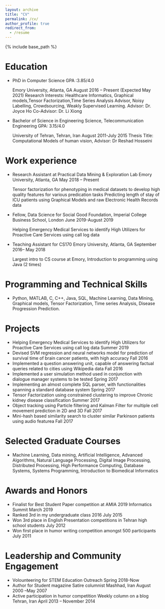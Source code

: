 ```yaml
---
layout: archive
title: "CV"
permalink: /cv/
author_profile: true
redirect_from:
  - /resume
---
```


{% include base_path %}

Education
======
* PhD in Computer Science  GPA :3.85/4.0

    Emory University, Atlanta, GA August 2016 – Present (Expected May 2021)
    Research Interests: Healthcare Informatics, Graphical models,Tensor Factorization,Time Series Analysis Advisor, Noisy Labelling, Crowdsourcing, Weakly Supervised Learning. Advisor: Dr. Joyce Ho Co-Advisor: Dr. Li Xiong

* Bachelor of Science in Engineering Science, Telecommunication Engineering GPA: 3.15/4.0

    University of Tehran, Tehran, Iran August 2011-July 2015
    Thesis Title: Computational Models of human vision, Advisor: Dr Reshad Hosseini

Work experience
======
* Research Assistant at Practical Data Mining & Exploration Lab Emory University, Atlanta, GA May 2018 – Present

    Tensor factorization for phenotyping in medical datasets to develop high quality features for various predication tasks
    Predicting length of stay of ICU patients using Graphical Models and raw Electronic Health Records data
* Fellow, Data Science for Social Good  Foundation, Imperial College Business School, London June 2019-August 2019

    Helping Emergency Medical Services to identify High Utilizers for Proactive Care Services using call log data
* Teaching Assistant for CS170 Emory University, Atlanta, GA September 2016– May 2018

    Largest intro to CS course at Emory, Introduction to programming using Java (2 times)
  
Programming and Technical Skills
======
* Python, MATLAB, C, C++, Java, SQL, Machine Learning, Data Mining, Graphical models, Tensor Factorization, Time series Analysis, Disease Progression Prediction.

Projects
======
* Helping Emergency Medical Services to identify High Utilizers for Proactive Care Services using call log data Summer 2019
*	Devised SVM regression and neural networks model for prediction of survival time of brain cancer patients, with high accuracy Fall 2016     
*	Implemented a question answering unit, capable of answering factual queries related to cities          	                       using Wikipedia data  Fall 2016 
*	Implemented a user simulation method used in conjunction with dialogue manager systems to be tested  Spring 2017           
*	Implementing an almost complete SQL parser, with functionalities spanning a standard database system  Spring 2017
*	Tensor Factorization using constrained clustering to improve Chronic kidney disease classification Summer 2017
*	Object tracking using Particle filtering and Kalman Filter for multiple cell movement prediction in 2D and 3D Fall 2017
*	Mini-hash based similarity search to cluster similar Parkinson patients using audio featurea Fall 2017

Selected Graduate Courses
======
*	Machine Learning, Data mining, Artificial Intelligence, Advanced Algorithms, Natural Language Processing, Digital Image Processing, Distributed Processing, High Performance Computing, Database Systems, Systems Programming, Introduction to Biomedical Informatics
  
Awards and Honors
======
* Finalist for Best Student Paper competition at AMIA 2019 Informatics Summit March 2019
*	Ranked 3rd in my undergraduate class 2016   July 2015
*	Won 3rd place in English Presentation competitions in Tehran high school students July 2012
*	Won first place in humor writing competition amongst 500 participants July 2011	                                                                              
   
Leadership and Community Engagement
======
* Volounteering for STEM Education Outreach  Spring 2018-Now
* Author for Student magazine Satire columnist     Mashhad, Iran August 2000 –May 2007	 		
* Active participation in humor competition Weekly column on a blog Tehran, Iran	April 2013 – November 2014  
